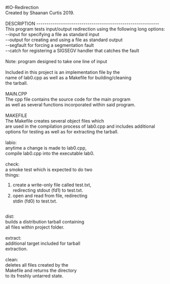 #IO-Redirection <br>
Created by Shaanan Curtis 2019. <br>
<br>
DESCRIPTION ------------------------------------------------------------ <br>
This program tests input/output redirection using the following long options: <br>
--input for specifying a file as standard input <br>
--output for creating and using a file as standard output <br>
--segfault for forcing a segmentation fault <br>
--catch for registering a SIGSEGV handler that catches the fault <br>
<br>
Note: program designed to take one line of input <br>
<br>
Included in this project is an implementation file by the <br>
name of lab0.cpp as well as a Makefile for building/cleaning <br>
the tarball.  <br>
<br>
MAIN.CPP<br>
The cpp file contains the source code for the main program <br>
as well as several functions incorporated within said program. <br> 
<br>
MAKEFILE<br>
The Makefile creates several object files which<br>
are used in the compilation process of lab0.cpp and includes additional<br>
options for testing as well as for extracting the tarball.<br>
<br>
labio:<br>
anytime a change is made to lab0.cpp,<br>
compile lab0.cpp into the executable lab0.<br>
<br>
check:<br>
a smoke test which is expected to do two<br>
things:<br>
1. create a write-only file called test.txt, <br>
redirecting stdout (fd1) to test.txt.<br>
2. open and read from file, redirecting<br>
stdin (fd0) to test.txt.<br>
<br>
dist:<br>
builds a distribution tarball containing<br>
all files within project folder.<br>
<br>
extract:<br>
additional target included for tarball<br>
extraction.<br>
<br>
clean:<br>
deletes all files created by the <br>
Makefile and returns the directory<br>
to its freshly untarred state.<br>
<br>
